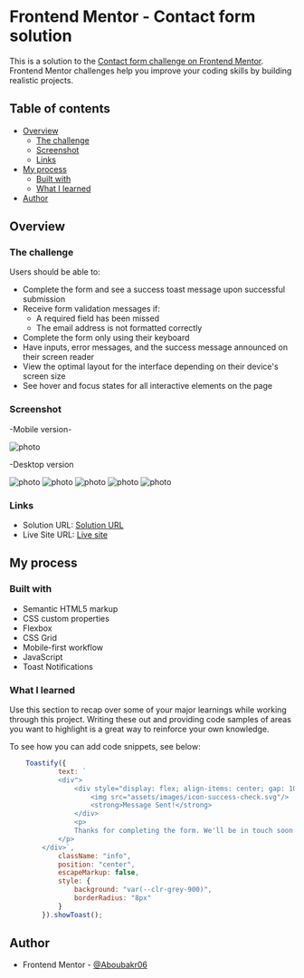 # Frontend Mentor - Contact form solution

This is a solution to the [Contact form challenge on Frontend Mentor](https://www.frontendmentor.io/challenges/contact-form--G-hYlqKJj). Frontend Mentor challenges help you improve your coding skills by building realistic projects.  

## Table of contents

- [Overview](#overview)
  - [The challenge](#the-challenge)
  - [Screenshot](#screenshot)
  - [Links](#links)
- [My process](#my-process)
  - [Built with](#built-with)
  - [What I learned](#what-i-learned)
- [Author](#author)

## Overview

### The challenge

Users should be able to:

- Complete the form and see a success toast message upon successful submission
- Receive form validation messages if:
  - A required field has been missed
  - The email address is not formatted correctly
- Complete the form only using their keyboard
- Have inputs, error messages, and the success message announced on their screen reader
- View the optimal layout for the interface depending on their device's screen size
- See hover and focus states for all interactive elements on the page

### Screenshot

-Mobile version-

![photo](./design/mobile-design.jpg)

 -Desktop version

![photo](./design/desktop-design.jpg)
![photo](./design/error-state.jpg)
![photo](./design/focus-and-active-state.jpg)
![photo](./design/hover-state.jpg)
![photo](./design/success-state.jpg)

### Links

- Solution URL: [Solution URL](https://www.frontendmentor.io/solutions/)
- Live Site URL: [Live site](https://mellifluous-beijinho-3eae92.netlify.app/)

## My process

### Built with

- Semantic HTML5 markup
- CSS custom properties
- Flexbox
- CSS Grid
- Mobile-first workflow
- JavaScript
- Toast Notifications

### What I learned

Use this section to recap over some of your major learnings while working through this project. Writing these out and providing code samples of areas you want to highlight is a great way to reinforce your own knowledge.

To see how you can add code snippets, see below:

```js
    Toastify({
            text: ` 
            <div">
                <div style="display: flex; align-items: center; gap: 10px; margin-bottom: 8px;">
                    <img src="assets/images/icon-success-check.svg"/>
                    <strong>Message Sent!</strong>
                </div>
                <p>
                Thanks for completing the form. We'll be in touch soon!
            </p>
        </div>`,
            className: "info",
            position: "center",
            escapeMarkup: false,
            style: {
                background: "var(--clr-grey-900)",
                borderRadius: "8px"
            }
        }).showToast();
```

## Author

- Frontend Mentor - [@Aboubakr06](https://www.frontendmentor.io/profile/Aboubakr06)
